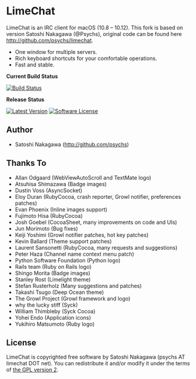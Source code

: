 # LimeChat

LimeChat is an IRC client for macOS (10.8 – 10.12).
This fork is based on version Satoshi Nakagawa (@Psychs),
original code can be found here http://github.com/psychs/limechat.

* One window for multiple servers.
* Rich keyboard shortcuts for your comfortable operations.
* Fast and stable.

**Current Build Status**

[![Build Status](https://img.shields.io/travis/denji/LimeChat.svg?style=flat-square&branch=master)](https://travis-ci.org/denji/LimeChat)

**Release Status**

[![Latest Version](https://img.shields.io/github/release/denji/LimeChat.svg?style=flat-square)](https://github.com/denji/LimeChat/releases)
[![Software License](https://img.shields.io/badge/license-GPL%20v2-blue.svg?style=flat-square)](/LICENSE.md)

## Author

* Satoshi Nakagawa (http://github.com/psychs)

## Thanks To

* Allan Odgaard  (WebViewAutoScroll and TextMate logo)
* Atsuhisa Shimazawa  (Badge images)
* Dustin Voss  (AsyncSocket)
* Eloy Duran  (RubyCocoa, crash reporter, Growl notifier, preferences patches)
* Evan Phoenix  (Inline images support)
* Fujimoto Hisa  (RubyCocoa)
* Josh Goebel  (CocoaSheet, many improvements on code and UIs)
* Jun Morimoto  (Bug fixes)
* Keiji Yoshimi  (Growl notifier patches, hot key patches)
* Kevin Ballard  (Theme support patches)
* Laurent Sansonetti  (RubyCocoa, many requests and suggestions)
* Peter Haza  (Channel name context menu patch)
* Python Software Foundation  (Python logo)
* Rails team  (Ruby on Rails logo)
* Shingo Morita  (Badge images)
* Stanley Rost  (Limelight theme)
* Stefan Rusterholz  (Many suggestions and patches)
* Takashi Tsugo  (Deep Ocean theme)
* The Growl Project  (Growl framework and logo)
* why the lucky stiff  (Syck)
* William Thimbleby  (Syck Cocoa)
* Yohei Endo  (Application icons)
* Yukihiro Matsumoto  (Ruby logo)

## License

LimeChat is copyrighted free software by Satoshi Nakagawa (psychs AT limechat DOT net).
You can redistribute it and/or modify it under the terms of [the GPL version 2](/LICENSE.md).
